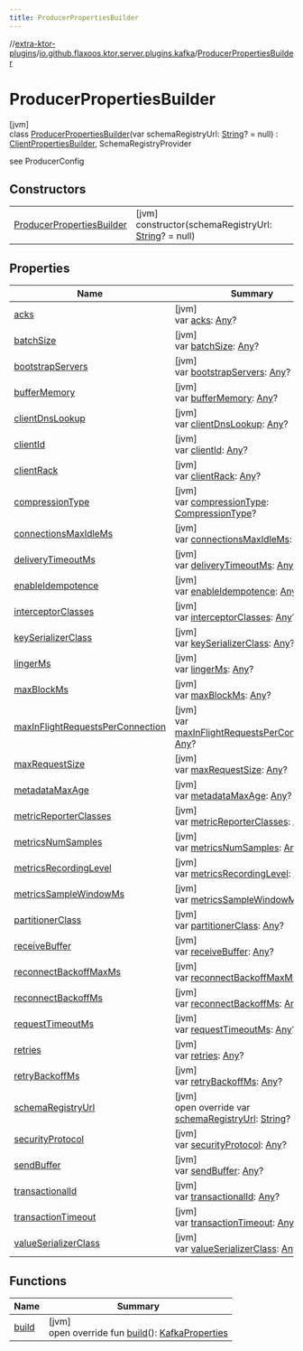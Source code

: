 ```yaml
---
title: ProducerPropertiesBuilder
---
```

//[extra-ktor-plugins](../../../index.md)/[io.github.flaxoos.ktor.server.plugins.kafka](../index.md)/[ProducerPropertiesBuilder](index.md)



# ProducerPropertiesBuilder



[jvm]\
class [ProducerPropertiesBuilder](index.md)(var schemaRegistryUrl: [String](https://kotlinlang.org/api/latest/jvm/stdlib/kotlin/-string/index.md)? = null) : [ClientPropertiesBuilder](../-client-properties-builder/index.md), SchemaRegistryProvider

see ProducerConfig



## Constructors


| | |
|---|---|
| [ProducerPropertiesBuilder](-producer-properties-builder.md) | [jvm]<br>constructor(schemaRegistryUrl: [String](https://kotlinlang.org/api/latest/jvm/stdlib/kotlin/-string/index.md)? = null) |


## Properties


| Name | Summary |
|---|---|
| [acks](acks.md) | [jvm]<br>var [acks](acks.md): [Any](https://kotlinlang.org/api/latest/jvm/stdlib/kotlin/-any/index.md)? |
| [batchSize](batch-size.md) | [jvm]<br>var [batchSize](batch-size.md): [Any](https://kotlinlang.org/api/latest/jvm/stdlib/kotlin/-any/index.md)? |
| [bootstrapServers](../-client-properties-builder/bootstrap-servers.md) | [jvm]<br>var [bootstrapServers](../-client-properties-builder/bootstrap-servers.md): [Any](https://kotlinlang.org/api/latest/jvm/stdlib/kotlin/-any/index.md)? |
| [bufferMemory](buffer-memory.md) | [jvm]<br>var [bufferMemory](buffer-memory.md): [Any](https://kotlinlang.org/api/latest/jvm/stdlib/kotlin/-any/index.md)? |
| [clientDnsLookup](../-client-properties-builder/client-dns-lookup.md) | [jvm]<br>var [clientDnsLookup](../-client-properties-builder/client-dns-lookup.md): [Any](https://kotlinlang.org/api/latest/jvm/stdlib/kotlin/-any/index.md)? |
| [clientId](../-client-properties-builder/client-id.md) | [jvm]<br>var [clientId](../-client-properties-builder/client-id.md): [Any](https://kotlinlang.org/api/latest/jvm/stdlib/kotlin/-any/index.md)? |
| [clientRack](../-client-properties-builder/client-rack.md) | [jvm]<br>var [clientRack](../-client-properties-builder/client-rack.md): [Any](https://kotlinlang.org/api/latest/jvm/stdlib/kotlin/-any/index.md)? |
| [compressionType](compression-type.md) | [jvm]<br>var [compressionType](compression-type.md): [CompressionType](../-compression-type/index.md)? |
| [connectionsMaxIdleMs](../-client-properties-builder/connections-max-idle-ms.md) | [jvm]<br>var [connectionsMaxIdleMs](../-client-properties-builder/connections-max-idle-ms.md): [Any](https://kotlinlang.org/api/latest/jvm/stdlib/kotlin/-any/index.md)? |
| [deliveryTimeoutMs](delivery-timeout-ms.md) | [jvm]<br>var [deliveryTimeoutMs](delivery-timeout-ms.md): [Any](https://kotlinlang.org/api/latest/jvm/stdlib/kotlin/-any/index.md)? |
| [enableIdempotence](enable-idempotence.md) | [jvm]<br>var [enableIdempotence](enable-idempotence.md): [Any](https://kotlinlang.org/api/latest/jvm/stdlib/kotlin/-any/index.md)? |
| [interceptorClasses](interceptor-classes.md) | [jvm]<br>var [interceptorClasses](interceptor-classes.md): [Any](https://kotlinlang.org/api/latest/jvm/stdlib/kotlin/-any/index.md)? |
| [keySerializerClass](key-serializer-class.md) | [jvm]<br>var [keySerializerClass](key-serializer-class.md): [Any](https://kotlinlang.org/api/latest/jvm/stdlib/kotlin/-any/index.md)? |
| [lingerMs](linger-ms.md) | [jvm]<br>var [lingerMs](linger-ms.md): [Any](https://kotlinlang.org/api/latest/jvm/stdlib/kotlin/-any/index.md)? |
| [maxBlockMs](max-block-ms.md) | [jvm]<br>var [maxBlockMs](max-block-ms.md): [Any](https://kotlinlang.org/api/latest/jvm/stdlib/kotlin/-any/index.md)? |
| [maxInFlightRequestsPerConnection](max-in-flight-requests-per-connection.md) | [jvm]<br>var [maxInFlightRequestsPerConnection](max-in-flight-requests-per-connection.md): [Any](https://kotlinlang.org/api/latest/jvm/stdlib/kotlin/-any/index.md)? |
| [maxRequestSize](max-request-size.md) | [jvm]<br>var [maxRequestSize](max-request-size.md): [Any](https://kotlinlang.org/api/latest/jvm/stdlib/kotlin/-any/index.md)? |
| [metadataMaxAge](../-client-properties-builder/metadata-max-age.md) | [jvm]<br>var [metadataMaxAge](../-client-properties-builder/metadata-max-age.md): [Any](https://kotlinlang.org/api/latest/jvm/stdlib/kotlin/-any/index.md)? |
| [metricReporterClasses](../-client-properties-builder/metric-reporter-classes.md) | [jvm]<br>var [metricReporterClasses](../-client-properties-builder/metric-reporter-classes.md): [Any](https://kotlinlang.org/api/latest/jvm/stdlib/kotlin/-any/index.md)? |
| [metricsNumSamples](../-client-properties-builder/metrics-num-samples.md) | [jvm]<br>var [metricsNumSamples](../-client-properties-builder/metrics-num-samples.md): [Any](https://kotlinlang.org/api/latest/jvm/stdlib/kotlin/-any/index.md)? |
| [metricsRecordingLevel](../-client-properties-builder/metrics-recording-level.md) | [jvm]<br>var [metricsRecordingLevel](../-client-properties-builder/metrics-recording-level.md): [Any](https://kotlinlang.org/api/latest/jvm/stdlib/kotlin/-any/index.md)? |
| [metricsSampleWindowMs](../-client-properties-builder/metrics-sample-window-ms.md) | [jvm]<br>var [metricsSampleWindowMs](../-client-properties-builder/metrics-sample-window-ms.md): [Any](https://kotlinlang.org/api/latest/jvm/stdlib/kotlin/-any/index.md)? |
| [partitionerClass](partitioner-class.md) | [jvm]<br>var [partitionerClass](partitioner-class.md): [Any](https://kotlinlang.org/api/latest/jvm/stdlib/kotlin/-any/index.md)? |
| [receiveBuffer](../-client-properties-builder/receive-buffer.md) | [jvm]<br>var [receiveBuffer](../-client-properties-builder/receive-buffer.md): [Any](https://kotlinlang.org/api/latest/jvm/stdlib/kotlin/-any/index.md)? |
| [reconnectBackoffMaxMs](../-client-properties-builder/reconnect-backoff-max-ms.md) | [jvm]<br>var [reconnectBackoffMaxMs](../-client-properties-builder/reconnect-backoff-max-ms.md): [Any](https://kotlinlang.org/api/latest/jvm/stdlib/kotlin/-any/index.md)? |
| [reconnectBackoffMs](../-client-properties-builder/reconnect-backoff-ms.md) | [jvm]<br>var [reconnectBackoffMs](../-client-properties-builder/reconnect-backoff-ms.md): [Any](https://kotlinlang.org/api/latest/jvm/stdlib/kotlin/-any/index.md)? |
| [requestTimeoutMs](../-client-properties-builder/request-timeout-ms.md) | [jvm]<br>var [requestTimeoutMs](../-client-properties-builder/request-timeout-ms.md): [Any](https://kotlinlang.org/api/latest/jvm/stdlib/kotlin/-any/index.md)? |
| [retries](../-client-properties-builder/retries.md) | [jvm]<br>var [retries](../-client-properties-builder/retries.md): [Any](https://kotlinlang.org/api/latest/jvm/stdlib/kotlin/-any/index.md)? |
| [retryBackoffMs](../-client-properties-builder/retry-backoff-ms.md) | [jvm]<br>var [retryBackoffMs](../-client-properties-builder/retry-backoff-ms.md): [Any](https://kotlinlang.org/api/latest/jvm/stdlib/kotlin/-any/index.md)? |
| [schemaRegistryUrl](schema-registry-url.md) | [jvm]<br>open override var [schemaRegistryUrl](schema-registry-url.md): [String](https://kotlinlang.org/api/latest/jvm/stdlib/kotlin/-string/index.md)? |
| [securityProtocol](../-client-properties-builder/security-protocol.md) | [jvm]<br>var [securityProtocol](../-client-properties-builder/security-protocol.md): [Any](https://kotlinlang.org/api/latest/jvm/stdlib/kotlin/-any/index.md)? |
| [sendBuffer](../-client-properties-builder/send-buffer.md) | [jvm]<br>var [sendBuffer](../-client-properties-builder/send-buffer.md): [Any](https://kotlinlang.org/api/latest/jvm/stdlib/kotlin/-any/index.md)? |
| [transactionalId](transactional-id.md) | [jvm]<br>var [transactionalId](transactional-id.md): [Any](https://kotlinlang.org/api/latest/jvm/stdlib/kotlin/-any/index.md)? |
| [transactionTimeout](transaction-timeout.md) | [jvm]<br>var [transactionTimeout](transaction-timeout.md): [Any](https://kotlinlang.org/api/latest/jvm/stdlib/kotlin/-any/index.md)? |
| [valueSerializerClass](value-serializer-class.md) | [jvm]<br>var [valueSerializerClass](value-serializer-class.md): [Any](https://kotlinlang.org/api/latest/jvm/stdlib/kotlin/-any/index.md)? |


## Functions


| Name | Summary |
|---|---|
| [build](build.md) | [jvm]<br>open override fun [build](build.md)(): [KafkaProperties](../-kafka-properties/index.md) |

